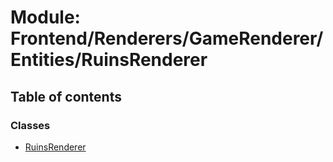 # Module: Frontend/Renderers/GameRenderer/Entities/RuinsRenderer

## Table of contents

### Classes

- [RuinsRenderer](../classes/frontend_renderers_gamerenderer_entities_ruinsrenderer.ruinsrenderer.md)
